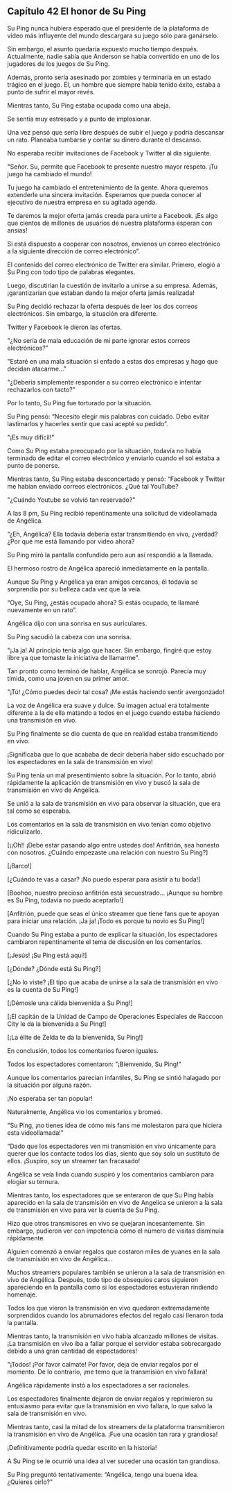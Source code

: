
## Capítulo 42 El honor de Su Ping


Su Ping nunca hubiera esperado que el presidente de la plataforma de vídeo más influyente del mundo descargara su juego sólo para ganárselo.

Sin embargo, el asunto quedaría expuesto mucho tiempo después. Actualmente, nadie sabía que Anderson se había convertido en uno de los jugadores de los juegos de Su Ping.

Además, pronto sería asesinado por zombies y terminaría en un estado trágico en el juego. Él, un hombre que siempre había tenido éxito, estaba a punto de sufrir el mayor revés.

Mientras tanto, Su Ping estaba ocupada como una abeja.

Se sentía muy estresado y a punto de implosionar.

Una vez pensó que sería libre después de subir el juego y podría descansar un rato. Planeaba tumbarse y contar su dinero durante el descanso.

No esperaba recibir invitaciones de Facebook y Twitter al día siguiente.

"Señor. Su, permite que Facebook te presente nuestro mayor respeto. ¡Tu juego ha cambiado el mundo!

Tu juego ha cambiado el entretenimiento de la gente. Ahora queremos extenderle una sincera invitación. Esperamos que pueda conocer al ejecutivo de nuestra empresa en su agitada agenda.

Te daremos la mejor oferta jamás creada para unirte a Facebook. ¡Es algo que cientos de millones de usuarios de nuestra plataforma esperan con ansias!

Si está dispuesto a cooperar con nosotros, envíenos un correo electrónico a la siguiente dirección de correo electrónico”.

El contenido del correo electrónico de Twitter era similar. Primero, elogió a Su Ping con todo tipo de palabras elegantes.

Luego, discutirían la cuestión de invitarlo a unirse a su empresa. Además, ¡garantizarían que estaban dando la mejor oferta jamás realizada!

Su Ping decidió rechazar la oferta después de leer los dos correos electrónicos. Sin embargo, la situación era diferente.

Twitter y Facebook le dieron las ofertas.

"¿No sería de mala educación de mi parte ignorar estos correos electrónicos?"

"Estaré en una mala situación si enfado a estas dos empresas y hago que decidan atacarme..."

"¿Debería simplemente responder a su correo electrónico e intentar rechazarlos con tacto?"

Por lo tanto, Su Ping fue torturado por la situación.

Su Ping pensó: “Necesito elegir mis palabras con cuidado. Debo evitar lastimarlos y hacerles sentir que casi acepté su pedido”.

"¡Es muy difícil!"

Como Su Ping estaba preocupado por la situación, todavía no había terminado de editar el correo electrónico y enviarlo cuando el sol estaba a punto de ponerse.

Mientras tanto, Su Ping estaba desconcertado y pensó: “Facebook y Twitter me habían enviado correos electrónicos. ¿Qué tal YouTube?

"¿Cuándo Youtube se volvió tan reservado?"

A las 8 pm, Su Ping recibió repentinamente una solicitud de videollamada de Angélica.

“¿Eh, Angélica? Ella todavía debería estar transmitiendo en vivo, ¿verdad? ¿Por qué me está llamando por video ahora?

Su Ping miró la pantalla confundido pero aun así respondió a la llamada.

El hermoso rostro de Angélica apareció inmediatamente en la pantalla.

Aunque Su Ping y Angélica ya eran amigos cercanos, él todavía se sorprendía por su belleza cada vez que la veía.

“Oye, Su Ping, ¿estás ocupado ahora? Si estás ocupado, te llamaré nuevamente en un rato”.

Angélica dijo con una sonrisa en sus auriculares.

Su Ping sacudió la cabeza con una sonrisa.

"¡Ja ja! Al principio tenía algo que hacer. Sin embargo, fingiré que estoy libre ya que tomaste la iniciativa de llamarme”.

Tan pronto como terminó de hablar, Angélica se sonrojó. Parecía muy tímida, como una joven en su primer amor.

"¡Tú! ¿Cómo puedes decir tal cosa? ¡Me estás haciendo sentir avergonzado!

La voz de Angélica era suave y dulce. Su imagen actual era totalmente diferente a la de ella matando a todos en el juego cuando estaba haciendo una transmisión en vivo.

Su Ping finalmente se dio cuenta de que en realidad estaba transmitiendo en vivo.

¡Significaba que lo que acababa de decir debería haber sido escuchado por los espectadores en la sala de transmisión en vivo!

Su Ping tenía un mal presentimiento sobre la situación. Por lo tanto, abrió rápidamente la aplicación de transmisión en vivo y buscó la sala de transmisión en vivo de Angélica.

Se unió a la sala de transmisión en vivo para observar la situación, que era tal como se esperaba.

Los comentarios en la sala de transmisión en vivo tenían como objetivo ridiculizarlo.

[¡¡Oh!! ¡Debe estar pasando algo entre ustedes dos! Anfitrión, sea honesto con nosotros. ¿Cuándo empezaste una relación con nuestro Su Ping?]

[¡Barco!]

[¿Cuándo te vas a casar? ¡No puedo esperar para asistir a tu boda!]

[Boohoo, nuestro precioso anfitrión está secuestrado... ¡Aunque su hombre es Su Ping, todavía no puedo aceptarlo!]

[Anfitrión, puede que seas el único streamer que tiene fans que te apoyan para iniciar una relación. ¡Ja ja! ¡Todo es porque tu novio es Su Ping!]

Cuando Su Ping estaba a punto de explicar la situación, los espectadores cambiaron repentinamente el tema de discusión en los comentarios.

[¡Jesús! ¡Su Ping está aquí!]

[¿Dónde? ¿Dónde está Su Ping?]

[¿No lo viste? ¡El tipo que acaba de unirse a la sala de transmisión en vivo es la cuenta de Su Ping!]

[¡Démosle una cálida bienvenida a Su Ping!]

[¡El capitán de la Unidad de Campo de Operaciones Especiales de Raccoon City le da la bienvenida a Su Ping!]

[¡La élite de Zelda te da la bienvenida, Su Ping!]

En conclusión, todos los comentarios fueron iguales.

Todos los espectadores comentaron: "¡Bienvenido, Su Ping!"

Aunque los comentarios parecían infantiles, Su Ping se sintió halagado por la situación por alguna razón.

¡No esperaba ser tan popular!

Naturalmente, Angélica vio los comentarios y bromeó.

"Su Ping, ¡no tienes idea de cómo mis fans me molestaron para que hiciera esta videollamada!"

“Dado que los espectadores ven mi transmisión en vivo únicamente para querer que los contacte todos los días, siento que soy solo un sustituto de ellos. ¡Suspiro, soy un streamer tan fracasado!

Angélica se veía linda cuando suspiró y los comentarios cambiaron para elogiar su ternura.

Mientras tanto, los espectadores que se enteraron de que Su Ping había aparecido en la sala de transmisión en vivo de Angelica se unieron a la sala de transmisión en vivo para ver la cuenta de Su Ping.

Hizo que otros transmisores en vivo se quejaran incesantemente. Sin embargo, pudieron ver con impotencia cómo el número de visitas disminuía rápidamente.

Alguien comenzó a enviar regalos que costaron miles de yuanes en la sala de transmisión en vivo de Angélica...

Muchos streamers populares también se unieron a la sala de transmisión en vivo de Angélica. Después, todo tipo de obsequios caros siguieron apareciendo en la pantalla como si los espectadores estuvieran rindiendo homenaje.

Todos los que vieron la transmisión en vivo quedaron extremadamente sorprendidos cuando los abrumadores efectos del regalo casi llenaron toda la pantalla.

Mientras tanto, la transmisión en vivo había alcanzado millones de visitas. ¡La transmisión en vivo iba a fallar porque el servidor estaba sobrecargado debido a una gran cantidad de espectadores!

"¡Todos! ¡Por favor calmate! Por favor, deja de enviar regalos por el momento. De lo contrario, ¡me temo que la transmisión en vivo fallará!

Angélica rápidamente instó a los espectadores a ser racionales.

Los espectadores finalmente dejaron de enviar regalos y reprimieron su entusiasmo para evitar que la transmisión en vivo fallara, lo que salvó la sala de transmisión en vivo.

Mientras tanto, casi la mitad de los streamers de la plataforma transmitieron la transmisión en vivo de Angélica. ¡Fue una ocasión tan rara y grandiosa!

¡Definitivamente podría quedar escrito en la historia!

A Su Ping se le ocurrió una idea al ver suceder una ocasión tan grandiosa.

Su Ping preguntó tentativamente: “Angélica, tengo una buena idea. ¿Quieres oirlo?"
